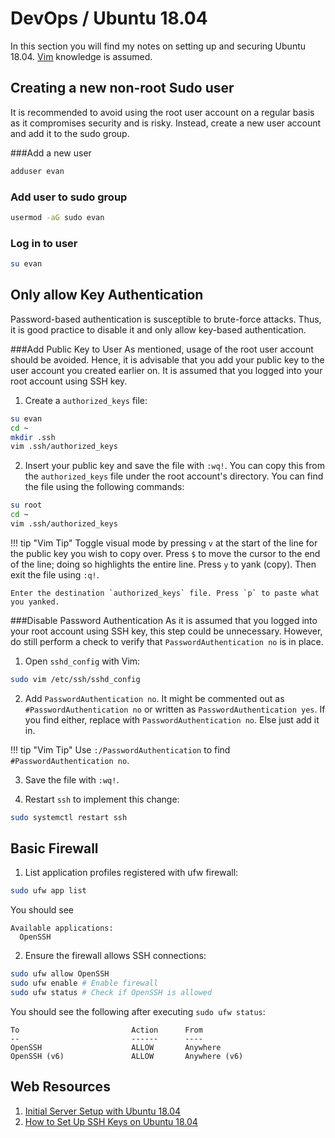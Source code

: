 # DevOps / Ubuntu 18.04
In this section you will find my notes on setting up and securing Ubuntu 18.04. [Vim](https://www.linux.com/learn/vim-101-beginners-guide-vim) knowledge is assumed.

## Creating a new non-root Sudo user
It is recommended to avoid using the root user account on a regular basis as it compromises security and is risky. Instead, create a new user account and add it to the sudo group.

###Add a new user
```bash
adduser evan
```

### Add user to sudo group
```bash
usermod -aG sudo evan
```

### Log in to user
```bash
su evan
```

## Only allow Key Authentication
Password-based authentication is susceptible to brute-force attacks. Thus, it is good practice to disable it and only allow key-based authentication.

###Add Public Key to User
As mentioned, usage of the root user account should be avoided. Hence, it is advisable that you add your public key to the user account you created earlier on. It is assumed that you logged into your root account using SSH key.

1. Create a `authorized_keys` file:
```bash
su evan
cd ~
mkdir .ssh
vim .ssh/authorized_keys
```

2. Insert your public key and save the file with `:wq!`. You can copy this from the `authorized_keys` file under the root account's directory. You can find the file using the following commands:
```bash
su root
cd ~
vim .ssh/authorized_keys
```
!!! tip "Vim Tip"
    Toggle visual mode by pressing `v` at the start of the line for the public key you wish to copy over. Press `$` to move the cursor to the end of the line; doing so highlights the entire line. Press `y` to yank (copy). Then exit the file using `:q!`.

    Enter the destination `authorized_keys` file. Press `p` to paste what you yanked.

###Disable Password Authentication
As it is assumed that you logged into your root account using SSH key, this step could be unnecessary. However, do still perform a check to verify that `PasswordAuthentication no` is in place.

1. Open `sshd_config` with Vim:
```bash
sudo vim /etc/ssh/sshd_config
```

2. Add `PasswordAuthentication no`. It might be commented out as `#PasswordAuthentication no` or written as `PasswordAuthentication yes`. If you find either, replace with `PasswordAuthentication no`. Else just add it in.

!!! tip "Vim Tip"
    Use `:/PasswordAuthentication` to find `#PasswordAuthentication no`.

3. Save the file with `:wq!`.

4. Restart `ssh` to implement this change:
```bash
sudo systemctl restart ssh
```

## Basic Firewall
1. List application profiles registered with ufw firewall:
```bash
sudo ufw app list
```

You should see
```
Available applications:
  OpenSSH
```

2. Ensure the firewall allows SSH connections:
```bash
sudo ufw allow OpenSSH
sudo ufw enable # Enable firewall
sudo ufw status # Check if OpenSSH is allowed
```

You should see the following after executing `sudo ufw status`:
```
To                         Action      From
--                         ------      ----
OpenSSH                    ALLOW       Anywhere
OpenSSH (v6)               ALLOW       Anywhere (v6)
```

## Web Resources
1. [Initial Server Setup with Ubuntu 18.04](https://www.digitalocean.com/community/tutorials/initial-server-setup-with-ubuntu-18-04)
2. [How to Set Up SSH Keys on Ubuntu 18.04 ](https://www.digitalocean.com/community/tutorials/how-to-set-up-ssh-keys-on-ubuntu-1804)
